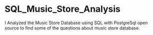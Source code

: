 # SQL_Music_Store_Analysis
I Analyzed the Music Store Database using SQL with PostgreSql open source to find some of the questions about music store database.
